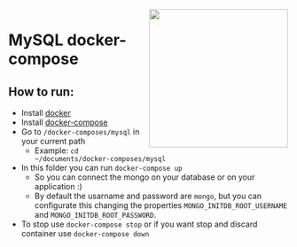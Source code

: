 <img src="https://miro.medium.com/v2/resize:fit:1400/1*TTM5AleQfFJ-mItttJROdg.jpeg" width="250" align="right"/>

# MySQL docker-compose

## How to run:
- Install [docker](https://docs.docker.com/engine/install/)
- Install [docker-compose](https://docs.docker.com/compose/install/)
- Go to `/docker-composes/mysql` in your current path
  - Example: `cd ~/documents/docker-composes/mysql`
- In this folder you can run `docker-compose up`
  - So you can connect the mongo on your database or on your application :)
  - By default the usarname and password are `mongo`, but you can configurate this changing the properties `MONGO_INITDB_ROOT_USERNAME` and `MONGO_INITDB_ROOT_PASSWORD`.
- To stop use `docker-compose stop` or if you want stop and discard container use `docker-compose down`
